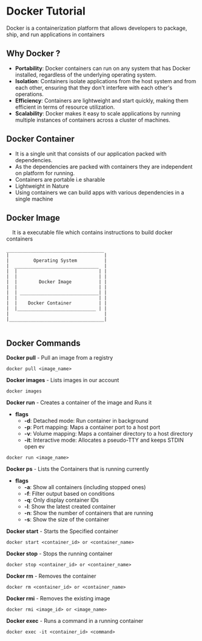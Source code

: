 # Docker Tutorial
Docker is a containerization platform that allows developers to package, ship, and run applications in containers

## Why Docker ?
    
- **Portability**: Docker containers can run on any system that has Docker installed, regardless of the underlying operating system.
- **Isolation**: Containers isolate applications from the host system and from each other, ensuring that they don't interfere with each other's operations.
- **Efficiency**: Containers are lightweight and start quickly, making them efficient in terms of resource utilization.
- **Scalability**: Docker makes it easy to scale applications by running multiple instances of containers across a cluster of machines.

## Docker Container

 - It is a single unit that consists of our application packed with dependencies.
 - As the dependencies are packed with containers they are independent on platform for running.
  - Containers are portable i.e sharable 
   - Lightweight in Nature
   - Using containers we can build apps with various dependencies in a single machine

## Docker Image
  &nbsp; &nbsp; It is a executable file which contains instructions to build docker containers

  ``` 
____________________________________
|                                   |
|         Operating System          |
|  _______________________________  |
|  |                              | |
|  |                              | |
|  |        Docker Image          | |
|  |                              | |
|  | _____________________________| |
|  |                              | |
|  |    Docker Container          | |
|  |_____________________________ | |
|                                   |
|___________________________________|


  ````

## Docker Commands


**Docker pull** - Pull an image from a registry
```
docker pull <image_name>
```

**Docker images** - Lists images in our account
```
docker images
```

**Docker run** - Creates a container of the image and Runs it

 - **flags**
    - **-d**: Detached mode: Run container in background
    - **-p**: Port mapping: Maps a container port to a host port
    - **-v**: Volume mapping: Maps a container directory to a host directory
    - **-it**: Interactive mode: Allocates a pseudo-TTY and keeps STDIN open ev

```
docker run <image_name>
```

**Docker ps** - Lists the Containers that is running currently

 - **flags**
    - **-a**: Show all containers (including stopped ones)
    - **-f**: Filter output based on conditions
    - **-q**: Only display container IDs
    - **-l**: Show the latest created container
    - **-n**: Show the number of containers that are running
    - **-s**: Show the size of the container

**Docker start** - Starts the Specified container
```
docker start <container_id> or <container_name>

```
**Docker stop** - Stops the running container 

```
docker stop <container_id> or <container_name>
```
**Docker rm** - Removes the container
```
docker rm <container_id> or <container_name>
```
**Docker rmi** - Removes the existing image 
```
docker rmi <image_id> or <image_name>
```
**Docker exec** - Runs a command in a running container
```
docker exec -it <container_id> <command>
```
